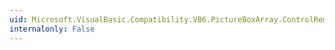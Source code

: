 ```yaml
---
uid: Microsoft.VisualBasic.Compatibility.VB6.PictureBoxArray.ControlRemoved
internalonly: False
---
```

